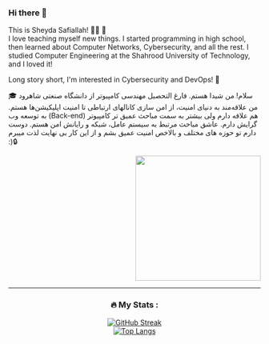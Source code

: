 ### Hi there 👋
This is Sheyda Safiallah! :woman_technologist: :sunflower:  \
I love teaching myself new things. I started programming in high school, then learned about Computer Networks, Cybersecurity, and all the rest. I studied Computer Engineering at the Shahrood University of Technology, and I loved it!

Long story short, I'm interested in Cybersecurity and DevOps! :smiling_face_with_three_hearts: 


سلام! من شیدا هستم. فارغ التحصیل مهندسی کامپیوتر از دانشگاه صنعتی شاهرود :mortar_board:
من علاقه‌مند به دنیای امنیت، از امن سازی کانالهای ارتباطی تا امنیت اپلیکیشن‌ها هستم. به توسعه وب (Back-end) هم علاقه دارم ولی بیشتر به سمت مباحث عمیق تر کامپیوتر گرایش دارم. عاشق مباحث مرتبط به سیستم عامل، شبکه و رایانش امن هستم. دوست دارم تو حوزه های مختلف و بالاخص امنیت عمیق بشم و از این کار بی نهایت لذت میبرم :):lock:


<div id="header" align="right">
  <img src="https://media.giphy.com/media/PrhFiPMUxgPZZtpnk6/giphy.gif" width="250"/>
</div>

---
<div align="center">
  
  ### :fire: My Stats :
[![GitHub Streak](http://github-readme-streak-stats.herokuapp.com?user=SheydaSafiallah&theme=dark&background=000000)](https://git.io/streak-stats)\
[![Top Langs](https://github-readme-stats.vercel.app/api/top-langs/?username=SheydaSafiallah&layout=compact&theme=vision-friendly-dark)](https://github.com/anuraghazra/github-readme-stats)

</div>
